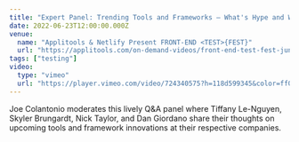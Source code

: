 ```yaml
---
title: "Expert Panel: Trending Tools and Frameworks – What's Hype and What's Not"
date: 2022-06-23T12:00:00.000Z
venue:
  name: "Applitools & Netlify Present FRONT-END <TEST>{FEST}"
  url: "https://applitools.com/on-demand-videos/front-end-test-fest-june-2022/"
tags: ["testing"]
video:
  type: "vimeo"
  url: "https://player.vimeo.com/video/724340575?h=118d599345&color=ff0179&title=0&byline=0&portrait=0"
---
```


Joe Colantonio moderates this lively Q&A panel where Tiffany Le-Nguyen, Skyler Brungardt, Nick Taylor, and Dan Giordano share their thoughts on upcoming tools and framework innovations at their respective companies.
